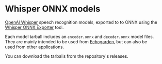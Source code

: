 # Whisper ONNX models

[OpenAI Whisper](https://github.com/openai/whisper) speech recognition models, exported to to ONNX using the [Whisper ONNX Exporter](https://github.com/echogarden-project/whisper-onnx-exporter) tool.

Each model tarball includes an `encoder.onnx` and `decoder.onnx` model files. They are mainly intended to be used from [Echogarden](https://github.com/echogarden-project/echogarden), but can also be used from other applications.

You can download the tarballs from the repository's releases.

